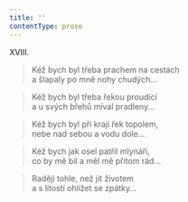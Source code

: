 ```yaml
---
title: ''
contentType: prose
---
```


XVIII.

> Kéž bych byl třeba prachem na cestách  
> a šlapaly po mně nohy chudých…

> Kéž bych byl třeba řekou proudící  
> a u svých břehů míval pradleny…

> Kéž bych byl při kraji řek topolem,  
> nebe nad sebou a vodu dole…

> Kéž bych jak osel patřil mlynáři,  
> co by mě bil a měl mě přitom rád…

> Raději tohle, než jít životem  
> a s lítostí ohlížet se zpátky…
